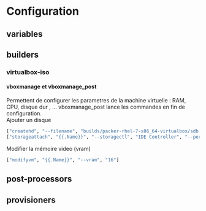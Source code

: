 
# Configuration

## variables
## builders
### virtualbox-iso
#### vboxmanage et vboxmanage_post
Permettent de configurer les parametres de la machine virtuelle : RAM, CPU, disque dur , ... vboxmanage_post lance les commandes en fin de configuration. 
<br>
Ajouter un disque
```bash
["createhd", "--filename", "builds/packer-rhel-7-x86_64-virtualbox/sdb.vdi", "--size", "10240", "--format", "VDI"],
["storageattach", "{{.Name}}", "--storagectl", "IDE Controller", "--port", "1", "--device", "1", "--type", "hdd", "--medium",  "builds/packer-rhel-7-x86_64-virtualbox/sdb.vdi"]
````
Modifier la mémoire video (vram)
```bash
["modifyvm", "{{.Name}}", "--vram", "16"]
````
## post-processors
## provisioners

